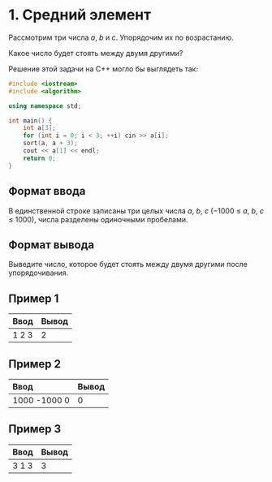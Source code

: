 # 1. Средний элемент
Рассмотрим три числа <i>a</i>, <i>b</i> и <i>c</i>. Упорядочим их по возрастанию.  

Какое число будет стоять между двумя другими?  

Решение этой задачи на С++ могло бы выглядеть так:
```c++
#include <iostream>
#include <algorithm>

using namespace std;

int main() {
    int a[3];
    for (int i = 0; i < 3; ++i) cin >> a[i];
    sort(a, a + 3);
    cout << a[1] << endl;
    return 0;
}
```

## Формат ввода
В единственной строке записаны три целых числа <i>a</i>, <i>b</i>, <i>c</i> (−1000 ≤ <i>a</i>, <i>b</i>, <i>c</i> ≤ 1000), 
числа разделены одиночными пробелами.

## Формат вывода
Выведите число, которое будет стоять между двумя другими после упорядочивания.

## Пример 1
| Ввод  | Вывод |
|:------|:------|
| 1 2 3 | 2     |

## Пример 2
| Ввод         | Вывод |
|:-------------|:------|
| 1000 -1000 0 | 0     |

## Пример 3
| Ввод  | Вывод |
|:------|:------|
| 3 1 3 | 3     |